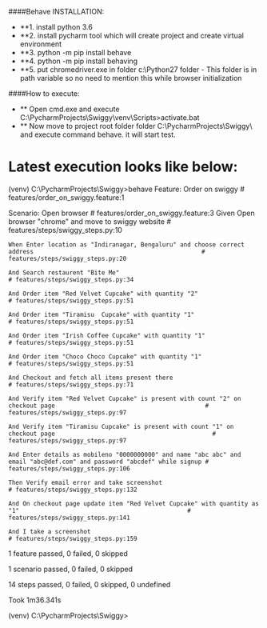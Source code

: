 ####Behave INSTALLATION:
- **1. install python 3.6
- **2. install pycharm tool which will create project and create virtual environment
- **3. python -m pip install behave
- **4. python -m pip install behaving
- **5. put chromedriver.exe in folder c:\Python27 folder - This folder is in path variable so no need to mention this while browser initialization

####How to execute:
 - ** Open cmd.exe and execute C:\PycharmProjects\Swiggy\venv\Scripts>activate.bat
 - ** Now move to project root folder folder C:\PycharmProjects\Swiggy\ and execute command behave. it will start test.

 Latest execution looks like below:
 ======================================
 (venv) C:\PycharmProjects\Swiggy>behave
Feature: Order on swiggy # features/order_on_swiggy.feature:1

  Scenario: Open browser                                                                                                     # features/order_on_swiggy.feature:3
    Given Open browser "chrome" and move to swiggy website                                                                   # features/steps/swiggy_steps.py:10

    When Enter location as "Indiranagar, Bengaluru" and choose correct address                                               # features/steps/swiggy_steps.py:20
	
    And Search restaurent "Bite Me"                                                                                          # features/steps/swiggy_steps.py:34
    
	And Order item "Red Velvet Cupcake" with quantity "2"                                                                    # features/steps/swiggy_steps.py:51
    
	And Order item "Tiramisu  Cupcake" with quantity "1"                                                                     # features/steps/swiggy_steps.py:51
    
	And Order item "Irish Coffee Cupcake" with quantity "1"                                                                  # features/steps/swiggy_steps.py:51
    
	And Order item "Choco Choco Cupcake" with quantity "1"                                                                   # features/steps/swiggy_steps.py:51
    
	And Checkout and fetch all items present there                                                                           # features/steps/swiggy_steps.py:71
    
	And Verify item "Red Velvet Cupcake" is present with count "2" on checkout page                                          # features/steps/swiggy_steps.py:97
    
	And Verify item "Tiramisu Cupcake" is present with count "1" on checkout page                                            # features/steps/swiggy_steps.py:97
    
	And Enter details as mobileno "0000000000" and name "abc abc" and email "abc@def.com" and password "abcdef" while signup # features/steps/swiggy_steps.py:106
    
	Then Verify email error and take screenshot                                                                              # features/steps/swiggy_steps.py:132
    
	And On checkout page update item "Red Velvet Cupcake" with quantity as "1"                                               # features/steps/swiggy_steps.py:141
    
	And I take a screenshot                                                                                                  # features/steps/swiggy_steps.py:159

1 feature passed, 0 failed, 0 skipped

1 scenario passed, 0 failed, 0 skipped

14 steps passed, 0 failed, 0 skipped, 0 undefined

Took 1m36.341s

(venv) C:\PycharmProjects\Swiggy>